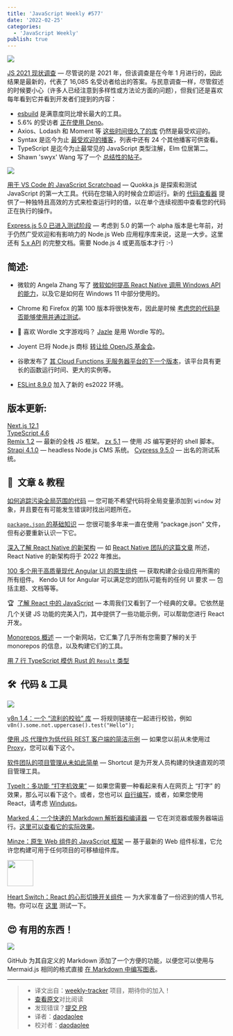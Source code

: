 ```yaml
---
title: 'JavaScript Weekly #577'
date: '2022-02-25'
categories:
  - 'JavaScript Weekly'
publish: true
---
```


![](https://res.cloudinary.com/cpress/image/upload/w_1280,e_sharpen:60/hkw7nagh4ohgjgfyu2uv.jpg)

<!--以上是预览信息，图片一张或限制百字左右，前者优先，全文请使用二级及以下标题-->
<!-- more -->

[JS 2021 现状调查](https://javascriptweekly.com/link/120043/web "2021.stateofjs.com") — 尽管说的是 2021 年，但该调查是在今年 1 月进行的，因此结果是最新的，代表了 16,085 名受访者给出的答案。与民意调查一样，尽管叙述的时候要小心（许多人已经注意到多样性或方法论方面的问题），但我们还是喜欢每年看到它并看到开发者们提到的内容：

*   [esbuild](https://javascriptweekly.com/link/120050/web) 是满意度同比增长最大的工具。
*   5.6% 的受访者 [正在使用 Deno](https://javascriptweekly.com/link/120051/web)。
*   Axios、Lodash 和 Moment 等 [这些时间很久了的库](https://javascriptweekly.com/link/120052/web) 仍然是最受欢迎的。
*   Syntax 是迄今为止 [最受欢迎的播客](https://javascriptweekly.com/link/120052/web)，列表中还有 24 个其他播客可供查看。
*   TypeScript 是迄今为止最常见的 JavaScript 类型注解，Elm 位居第二。
*   Shawn 'swyx' Wang 写了一个 [总结性的帖子](https://javascriptweekly.com/link/120055/web)。

![](https://copm.s3.amazonaws.com/d3539cee.png)

[用于 VS Code 的 JavaScript Scratchpad](https://javascriptweekly.com/link/120025/web "quokkajs.com") — Quokka.js 是探索和测试 JavaScript 的第一大工具。代码在您输入的时候会立即运行。新的 [代码查看器](https://javascriptweekly.com/link/119999/web) 提供了一种独特且高效的方式来检查运行时的值，以在单个连续视图中查看您的代码正在执行的操作。

[Express.js 5.0 已进入测试阶段](https://javascriptweekly.com/link/120000/web "github.com") — 考虑到 5.0 的第一个 alpha 版本是七年前，对于仍然广受欢迎和有影响力的 Node.js Web 应用程序库来说，这是一大步。这里还有 [5.x API](https://javascriptweekly.com/link/120001/web) 的完整文档。需要 Node.js 4 或更高版本才行 :-)

## **简述:**

*   微软的 Angela Zhang 写了 [微软如何提高 React Native 调用 Windows API 的能力](https://javascriptweekly.com/link/120026/web)，以及它是如何在 Windows 11 中部分使用的。

*   Chrome 和 Firefox 的第 100 版本将很快发布，因此是时候 [考虑您的代码是否能够使用并通过测试](https://javascriptweekly.com/link/120002/web)。

*   👾 喜欢 Wordle 文字游戏吗？ [Jazle](https://javascriptweekly.com/link/120004/web) 是用 Wordle 写的。

*   Joyent 已将 Node.js 商标 [转让给 OpenJS 基金会](https://javascriptweekly.com/link/120027/web)。

*   谷歌发布了 [其 Cloud Functions 无服务器平台的下一个版本](https://javascriptweekly.com/link/120028/web)，该平台具有更长的函数运行时间、更大的实例等。

*   [ESLint 8.9.0](https://javascriptweekly.com/link/120003/web) 加入了新的 es2022 环境。


## **版本更新:**

[Next.js 12.1](https://javascriptweekly.com/link/120056/web)  
[TypeScript 4.6](https://javascriptweekly.com/link/120005/web)  
[Remix 1.2](https://javascriptweekly.com/link/120029/web) — 最新的全栈 JS 框架。 [zx 5.1](https://javascriptweekly.com/link/120006/web) — 使用 JS 编写更好的 shell 脚本。 [Strapi 4.1.0](https://javascriptweekly.com/link/120007/web) — headless Node.js CMS 系统。 [Cypress 9.5.0](https://javascriptweekly.com/link/120030/web) — 出名的测试系统。

## 📒  文章 & 教程

[如何追踪污染全局范围的代码](https://javascriptweekly.com/link/120012/web "mmazzarolo.com") — 您可能不希望代码将全局变量添加到 `window` 对象，并且要在有可能发生错误时找出问题所在。

[`package.json` 的基础知识](https://javascriptweekly.com/link/120013/web "nodesource.com") — 您很可能多年来一直在使用 “package.json” 文件，但有必要重新认识一下它。

[深入了解 React Native 的新架构](https://javascriptweekly.com/link/120032/web "medium.com") — 如 [React Native 团队的这篇文章](https://javascriptweekly.com/link/120033/web) 所述，React Native 的新架构将于 2022 年推出。

[100 多个用于高质量现代 Angular UI 的原生组件](https://javascriptweekly.com/link/120014/web "ad.doubleclick.net") — 获取构建企业级应用所需的所有组件。 Kendo UI for Angular 可以满足您的团队可能有的任何 UI 要求 — 包括主题、文档等等。

🏆  [了解 React 中的 JavaScript](https://javascriptweekly.com/link/120034/web "kentcdodds.com") — 本周我们又看到了一个经典的文章。它依然是几个关键 JS 功能的完美入门，其中提供了一些功能示例，可以帮助您进行 React 开发。

[Monorepos 概述](https://javascriptweekly.com/link/120035/web "monorepo.tools") — 一个新网站，它汇集了几乎所有您需要了解的关于 monorepos 的信息，以及构建它们的工具。

[用 7 行 TypeScript 模仿 Rust 的 `Result` 类型](https://javascriptweekly.com/link/120015/web)

## 🛠  代码 & 工具

![](https://res.cloudinary.com/cpress/image/upload/w_1280,e_sharpen:60/f5lvp6umcum22r30uxvb.jpg)

[v8n 1.4：一个 “流利的校验” 库](https://javascriptweekly.com/link/120016/web "github.com") — 将规则链接在一起进行校验，例如`v8n().some.not.uppercase().test("Hello");`

[使用 JS 代理作为低代码 REST 客户端的简洁示例](https://javascriptweekly.com/link/120036/web "gist.github.com") — 如果您以前从未使用过 [Proxy](https://javascriptweekly.com/link/120037/web)，您可以看下这个。

[软件团队的项目管理从未如此简单](https://javascriptweekly.com/link/120017/web "shortcut.com") — Shortcut 是为开发人员构建的快速直观的项目管理工具。

[TypeIt：多功能 “打字机效果”](https://javascriptweekly.com/link/120038/web "github.com") — 如果您需要一种看起来有人在网页上 “打字” 的效果，那么可以看下这个。或者，您也可以 [自行编写](https://javascriptweekly.com/link/120039/web)，或者，如果您使用 React，请考虑 [Windups](https://javascriptweekly.com/link/120040/web)。

[Marked 4：一个快速的 Markdown 解析器和编译器](https://javascriptweekly.com/link/120018/web "github.com") — 它在浏览器或服务器端运行。[这里可以查看它的实际效果](https://javascriptweekly.com/link/120019/web)。

[Minze：原生 Web 组件的 JavaScript 框架](https://javascriptweekly.com/link/120020/web "minze.dev") — 基于最新的 Web 组件标准，它允许您构建可用于任何项目的可移植组件库。

<img src="https://res.cloudinary.com/cpress/image/upload/w_200,h_200/lexrqzyprf1cymh90iwa.png" style="width: 60px" />

[Heart Switch：React 的心形切换开关组件](https://javascriptweekly.com/link/120022/web "github.com") — 为大家准备了一份迟到的情人节礼物。你可以在 [这里](https://javascriptweekly.com/link/120023/web) 测试一下。


## 😍 有用的东西！

![](https://res.cloudinary.com/cpress/image/upload/w_1280,e_sharpen:60/gmcrcdhpeh7yn8ngmref.jpg)

GitHub 为其自定义的 Markdown 添加了一个方便的功能，以便您可以使用与 Mermaid.js 相同的格式直接 [在 Markdown 中编写图表](https://javascriptweekly.com/link/120041/web)。

---
> * 译文出自：[weekly-tracker](https://github.com/FEDarling/weekly-tracker) 项目，期待你的加入！
> * [查看原文](https://javascriptweekly.com/issues/577)对比阅读
> * 发现错误？[提交 PR](https://github.com/FEDarling/weekly-tracker/blob/main/weeklys/javascript_weekly/577)
> * 译者：[daodaolee](https://github.com/daodaolee)
> * 校对者：[daodaolee](https://github.com/daodaolee)

